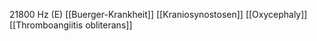21800 Hz (E)
[[Buerger-Krankheit]]
[[Kraniosynostosen]]
[[Oxycephaly]]
[[Thromboangiitis obliterans]]
